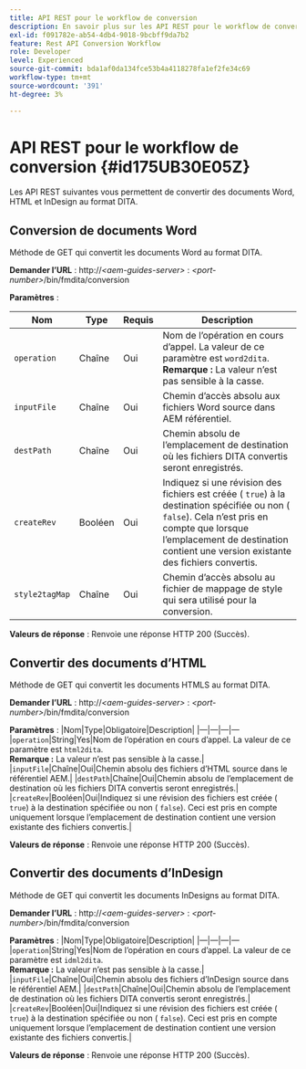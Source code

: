 ```yaml
---
title: API REST pour le workflow de conversion
description: En savoir plus sur les API REST pour le workflow de conversion
exl-id: f091782e-ab54-4db4-9018-9bcbff9da7b2
feature: Rest API Conversion Workflow
role: Developer
level: Experienced
source-git-commit: bda1af0da134fce53b4a4118278fa1ef2fe34c69
workflow-type: tm+mt
source-wordcount: '391'
ht-degree: 3%

---
```


# API REST pour le workflow de conversion {#id175UB30E05Z}

Les API REST suivantes vous permettent de convertir des documents Word, HTML et InDesign au format DITA.

## Conversion de documents Word

Méthode de GET qui convertit les documents Word au format DITA.

**Demander l’URL** :
http://*&lt;aem-guides-server\>* : *&lt;port-number\>*/bin/fmdita/conversion

**Paramètres** :

| Nom | Type | Requis | Description |
|----|----|--------|-----------|
| ``operation`` | Chaîne | Oui | Nom de l’opération en cours d’appel. La valeur de ce paramètre est ``word2dita``. <br> **Remarque :** La valeur n’est pas sensible à la casse. |
| `inputFile` | Chaîne | Oui | Chemin d’accès absolu aux fichiers Word source dans AEM référentiel. |
| `destPath` | Chaîne | Oui | Chemin absolu de l’emplacement de destination où les fichiers DITA convertis seront enregistrés. |
| `createRev` | Booléen | Oui | Indiquez si une révision des fichiers est créée \( `true`\) à la destination spécifiée ou non \( `false`\). Cela n’est pris en compte que lorsque l’emplacement de destination contient une version existante des fichiers convertis. |
| `style2tagMap` | Chaîne | Oui | Chemin d’accès absolu au fichier de mappage de style qui sera utilisé pour la conversion. |

**Valeurs de réponse** :
Renvoie une réponse HTTP 200 \(Succès\).

## Convertir des documents d’HTML

Méthode de GET qui convertit les documents HTMLS au format DITA.

**Demander l’URL** :
http://*&lt;aem-guides-server\>* : *&lt;port-number\>*/bin/fmdita/conversion

**Paramètres** :
|Nom|Type|Obligatoire|Description|
|—|—|—|—
|`operation`|String|Yes|Nom de l’opération en cours d’appel. La valeur de ce paramètre est ``html2dita``. <br> **Remarque :** La valeur n’est pas sensible à la casse.|
|`inputFile`|Chaîne|Oui|Chemin absolu des fichiers d’HTML source dans le référentiel AEM.|
|`destPath`|Chaîne|Oui|Chemin absolu de l’emplacement de destination où les fichiers DITA convertis seront enregistrés.|
|`createRev`|Booléen|Oui|Indiquez si une révision des fichiers est créée \( `true`\) à la destination spécifiée ou non \( `false`\). Ceci est pris en compte uniquement lorsque l’emplacement de destination contient une version existante des fichiers convertis.|

**Valeurs de réponse** :
Renvoie une réponse HTTP 200 \(Succès\).

## Convertir des documents d’InDesign

Méthode de GET qui convertit les documents InDesigns au format DITA.

**Demander l’URL** :
http://*&lt;aem-guides-server\>* : *&lt;port-number\>*/bin/fmdita/conversion

**Paramètres** :
|Nom|Type|Obligatoire|Description|
|—|—|—|—
|``operation``|String|Yes|Nom de l’opération en cours d’appel. La valeur de ce paramètre est ``idml2dita``. <br> **Remarque :** La valeur n’est pas sensible à la casse.|
|`inputFile`|Chaîne|Oui|Chemin absolu des fichiers d’InDesign source dans le référentiel AEM.|
|`destPath`|Chaîne|Oui|Chemin absolu de l’emplacement de destination où les fichiers DITA convertis seront enregistrés.|
|`createRev`|Booléen|Oui|Indiquez si une révision des fichiers est créée \( `true`\) à la destination spécifiée ou non \( `false`\). Ceci est pris en compte uniquement lorsque l’emplacement de destination contient une version existante des fichiers convertis.|

**Valeurs de réponse** :
Renvoie une réponse HTTP 200 \(Succès\).
